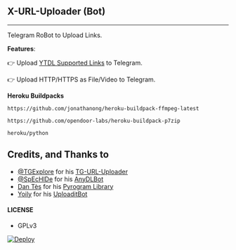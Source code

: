 ## X-URL-Uploader (Bot)
---

Telegram RoBot to Upload Links.

**Features**:

👉 Upload [YTDL Supported Links](https://ytdl-org.github.io/youtube-dl/supportedsites.html) to Telegram.

👉 Upload HTTP/HTTPS as File/Video to Telegram.

**Heroku Buildpacks**
```
https://github.com/jonathanong/heroku-buildpack-ffmpeg-latest
```
```
https://github.com/opendoor-labs/heroku-buildpack-p7zip
```
```
heroku/python
```


## Credits, and Thanks to

* [@TGExplore](https://t.me/ViruZs) for his [TG-URL-Uploader](https://github.com/TGExplore/TG-URL-Uploader)
* [@SpEcHlDe](https://t.me/ThankTelegram) for his [AnyDLBot](https://telegram.dog/AnyDLBot)
* [Dan Tès](https://t.me/haskell) for his [Pyrogram Library](https://github.com/pyrogram/pyrogram)
* [Yoily](https://t.me/YoilyL) for his [UploaditBot](https://telegram.dog/UploaditBot)

#### LICENSE
- GPLv3

[![Deploy](https://www.herokucdn.com/deploy/button.svg)](https://heroku.com/deploy?template=https://github.com/X-Gorn/X-URL-Uploader)



